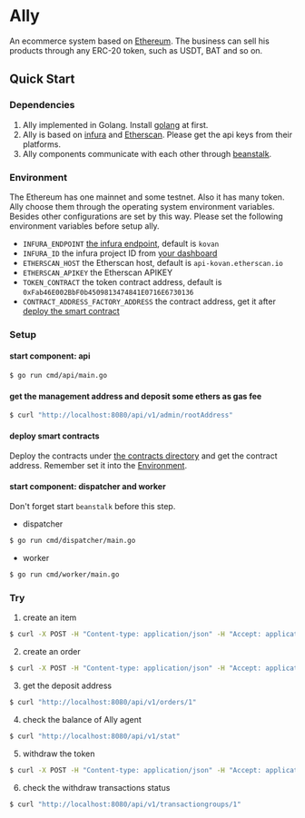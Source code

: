 # Ally
An ecommerce system based on [Ethereum](https://ethereum.org/). The business can sell his products through any ERC-20 token, such as USDT, BAT and so on.

## Quick Start
### Dependencies
1. Ally implemented in Golang. Install [golang](https://golang.org/) at first.
2. Ally is based on [infura](https://infura.io/) and [Etherscan](https://etherscan.io/). Please get the api keys from their platforms.
3. Ally components communicate with each other through [beanstalk](https://beanstalkd.github.io/).

### Environment
The Ethereum has one mainnet and some testnet. Also it has many token. Ally choose them through the operating system environment variables. Besides other configurations are set by this way. Please set the following environment variables before setup ally.
- `INFURA_ENDPOINT` [the infura endpoint](https://infura.io/docs/gettingStarted/chooseaNetwork.md), default is `kovan`
- `INFURA_ID` the infura project ID from [your dashboard](https://infura.io/dashboard)
- `ETHERSCAN_HOST` the Etherscan host, default is `api-kovan.etherscan.io`
- `ETHERSCAN_APIKEY` the Etherscan APIKEY
- `TOKEN_CONTRACT` the token contract address, default is `0xFab46E002BbF0b4509813474841E0716E6730136`
- `CONTRACT_ADDRESS_FACTORY_ADDRESS` the contract address, get it after [deploy the smart contract](#deploy-smart-contracts)

### Setup
#### start component: api
```bash
$ go run cmd/api/main.go
```

#### get the management address and deposit some ethers as gas fee
```bash
$ curl "http://localhost:8080/api/v1/admin/rootAddress"
```

#### deploy smart contracts
Deploy the contracts under [the contracts directory](contracts/) and get the contract address. Remember set it into the [Environment](#environment).

#### start component: dispatcher and worker
Don't forget start `beanstalk` before this step.
- dispatcher
```bash
$ go run cmd/dispatcher/main.go
```

- worker
```bash
$ go run cmd/worker/main.go
```

### Try
1. create an item
```bash
$ curl -X POST -H "Content-type: application/json" -H "Accept: application/json" -d '{"externalID": "my_id", "price": "1.66"}' http://localhost:8080/api/v1/items
```

2. create an order
```bash
$ curl -X POST -H "Content-type: application/json" -H "Accept: application/json" -d '{"itemID": 1, "sequence": 1, "account": "test"}' http://localhost:8080/api/v1/orders
```

3. get the deposit address
```bash
$ curl "http://localhost:8080/api/v1/orders/1"
```

4. check the balance of Ally agent
```bash
$ curl "http://localhost:8080/api/v1/stat"
```

5. withdraw the token
```bash
$ curl -X POST -H "Content-type: application/json" -H "Accept: application/json" -d '{"to": "0xAdbf42299d432Db7A70e298d07B7f33ce84Ae095", "amount": "0.01"}' http://localhost:8080/api/v1/admin/withdraw
```

6. check the withdraw transactions status
```bash
$ curl "http://localhost:8080/api/v1/transactiongroups/1"
```
